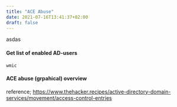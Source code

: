 ```yaml
---
title: "ACE Abuse"
date: 2021-07-16T13:41:37+02:00
draft: false
---
```

asdas

#### Get list of enabled AD-users
```
wmic
```

#### ACE abuse (grpahical) overview
reference; https://www.thehacker.recipes/active-directory-domain-services/movement/access-control-entries